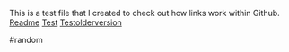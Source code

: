 This is a test file that I created to check out how links work within Github.
[Readme](README.md)
[Test](./module2_solution/Test2.md)
[Testolderversion](./commit/0a12b1f)

#random
